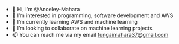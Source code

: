 - 👋 Hi, I’m @Anceley-Mahara
- 👀 I’m interested in programming, software development and AWS
- 🌱 I’m currently learning AWS and machine learning
- 💞️ I’m looking to collaborate on machine learning projects
- 📫 You can reach me via my email fungaimahara37@gmail.com

<!---
Fungai-Mahara/Fungai-Mahara is a ✨ special ✨ repository because its `README.md` (this file) appears on your GitHub profile.
You can click the Preview link to take a look at your changes.
--->
